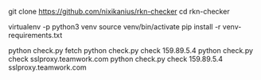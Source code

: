 git clone https://github.com/nixikanius/rkn-checker
cd rkn-checker

virtualenv -p python3 venv
source venv/bin/activate
pip install -r venv-requirements.txt


python check.py fetch
python check.py check 159.89.5.4
python check.py check sslproxy.teamwork.com
python check.py check 159.89.5.4 sslproxy.teamwork.com
